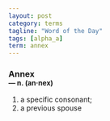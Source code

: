 ```yaml
---
layout: post
category: terms
tagline: "Word of the Day"
tags: [alpha_a]
term: annex
---
```


<h3>Annex<br/> <small>&mdash; n. (an<span><span>&middot;</span></span>nex)</small></h3>
<p><ol><li>a specific consonant;</li>
<li>a previous spouse</li>
</ol></p>
